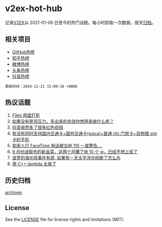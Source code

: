 # v2ex-hot-hub

 记录[V2EX](https://www.v2ex.com/)从 2021-01-06 日至今的热门话题。每小时抓取一次数据，按天[归档](archives)。
 
 ## 相关项目

- [GitHub热榜](https://github.com/snaildev/github-hot-hub)
- [知乎热榜](https://github.com/snaildev/zhihu-hot-hub)
- [微博热榜](https://github.com/snaildev/weibo-hot-hub)
- [头条热榜](https://github.com/snaildev/toutiao-hot-hub)
- [抖音热榜](https://github.com/snaildev/douyin-hot-hub)


 `更新时间：2024-11-21 15:09:10 +0800`

## 热议话题

1. [Filen 网盘打折](https://www.v2ex.com/t/1091227)
1. [如果没有房贷压力，多出来的余钱你想用来做什么呢？](https://www.v2ex.com/t/1091378)
1. [抖音突然多了很多红色视频](https://www.v2ex.com/t/1091366)
1. [有没有同时支持国内交通卡+国外交通卡(suica)+普通 nfc 门禁卡+双物理 sim 卡的手机](https://www.v2ex.com/t/1091210)
1. [和家人打 FaceTime 电话被当地 110 一直警告....](https://www.v2ex.com/t/1091429)
1. [9 月份进股市的新韭菜，这两个月賺了快 10 个 w，已经不想上班了](https://www.v2ex.com/t/1091212)
1. [波罗的海光缆事件有感, 如果有一天太平洋光缆断了怎么办](https://www.v2ex.com/t/1091379)
1. [用 C++ lambda 太爽了](https://www.v2ex.com/t/1091206)

## 历史归档

[archives](archives)

## License

See the [LICENSE](LICENSE) file for license rights and limitations (MIT).
